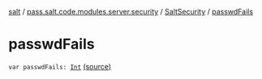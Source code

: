 [salt](../../index.md) / [pass.salt.code.modules.server.security](../index.md) / [SaltSecurity](index.md) / [passwdFails](./passwd-fails.md)

# passwdFails

`var passwdFails: `[`Int`](https://kotlinlang.org/api/latest/jvm/stdlib/kotlin/-int/index.html) [(source)](https://github.com/kurbaniec-tgm/salt/tree/master/code/modules/server/security/SaltSecurity.kt#L28)